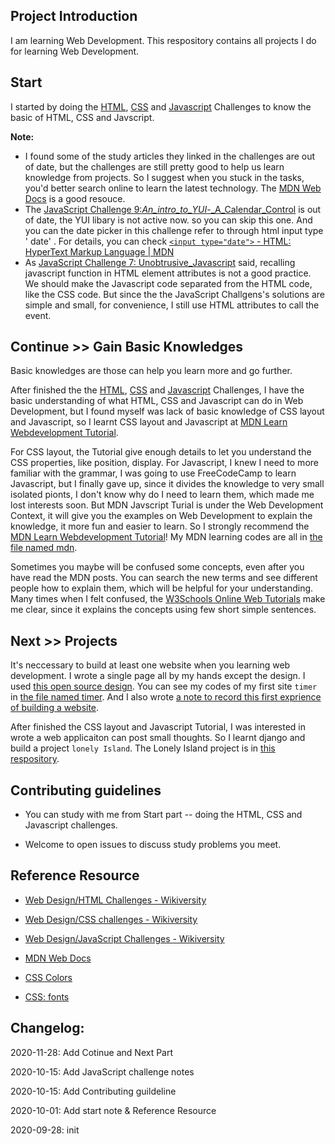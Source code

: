 ## Project Introduction

I am learning Web Development. This respository contains all projects I do for learning Web Development.

## Start

I started by doing the [HTML](https://en.wikiversity.org/wiki/Web_Design/HTML_Challenges), [CSS](https://en.wikiversity.org/wiki/Web_Design/CSS_challenges) and [Javascript](https://en.wikiversity.org/wiki/Web_Design/JavaScript_Challenges) Challenges to know the basic of HTML, CSS and Javscript.

**Note:** 

- I found some of the study articles they linked in the challenges are out of date, but the challenges are still pretty good to help us learn knowledge from projects. So I suggest when you stuck in the tasks, you'd better search online to learn the latest technology. The [MDN Web Docs](https://developer.mozilla.org/en-US/) is a good resouce.
- The [JavaScript Challenge 9:_An_intro_to_YUI_-_A_Calendar_Control](https://en.wikiversity.org/wiki/Web_Design/JavaScript_Challenges#Challenge_9:_An_intro_to_YUI_-_A_Calendar_Control) is out of date, the YUI libary is not active now. so you can skip this one. And you can the date picker in this challenge refer to through html input type ' date' . For details, you can check [`<input type="date">` - HTML: HyperText Markup Language | MDN](https://developer.mozilla.org/en-US/docs/Web/HTML/Element/input/date)
- As [JavaScript Challenge 7: Unobtrusive_Javascript](https://en.wikiversity.org/wiki/Web_Design/JavaScript_Challenges#Challenge_7:_Unobtrusive_Javascript) said, recalling javascript function in HTML element attributes is not a good practice. We should make the Javascript code separated from the HTML code, like the CSS code. But since the the JavaScript Challgens's solutions are simple and small, for convenience, I still use HTML attributes to call the event.

## Continue >> Gain Basic Knowledges

Basic knowledges are those can help you learn more and go further. 

After finished the the [HTML](https://en.wikiversity.org/wiki/Web_Design/HTML_Challenges), [CSS](https://en.wikiversity.org/wiki/Web_Design/CSS_challenges) and [Javascript](https://en.wikiversity.org/wiki/Web_Design/JavaScript_Challenges) Challenges,  I have the basic understanding of what HTML, CSS and Javascript can do in Web Development, but I found myself was lack of basic knowledge of CSS layout and Javascript, so I learnt CSS layout  and Javascript at [MDN Learn Webdevelopment Tutorial](https://developer.mozilla.org/en-US/docs/Learn). 

For CSS layout,  the Tutorial give enough details to let you understand the CSS properties, like position, display. For Javascript, I knew I need to more familiar with the grammar, I was going to use FreeCodeCamp to learn Javascript, but I finally gave up, since it divides the knowledge to very small isolated pionts, I don't know why do I need to learn them, which made me lost interests soon. But MDN Javscript Turial is under the Web Development Context, it will give you the examples on Web Development to explain the knowledge, it more fun and easier to learn. So I strongly recommend the  [MDN Learn Webdevelopment Tutorial](https://developer.mozilla.org/en-US/docs/Learn)! My MDN learning codes are all in [the file named mdn](/mdn).

Sometimes you maybe will be confused some concepts,  even after you have read the MDN posts.  You can search the new terms and see different people how to explain them,  which will be helpful for your understanding. Many times when I felt confused, the [W3Schools Online Web Tutorials](https://www.w3schools.com/) make me clear, since it explains the concepts using few short simple sentences.

## Next >> Projects

It's neccessary to build at least one website when you learning web development. I wrote a single page all by my hands except the design. I used [this open source design](https://themewagon.com/themes/timer-free-responsive-multi-page-personal-bootstrap-template/). You can see my codes of my first site `timer` in [the file named timer](/timer). And I also wrote [a note to record this first exprience of building a website](https://www.cindyli.top/What-I-learned-from-Building-My-First-Website/).

After finished the CSS layout and Javascript Tutorial, I was interested in wrote a web applicaiton can post small thoughts. So I learnt django and build a project `lonely Island`. The Lonely Island project is in [this respository](https://github.com/wkeiss/lonelyisland).


## Contributing guidelines

- You can study with me from Start part -- doing the HTML, CSS and Javascript challenges.

- Welcome to open issues to discuss study problems you meet.

## Reference Resource

- [Web Design/HTML Challenges - Wikiversity](https://en.wikiversity.org/wiki/Web_Design/HTML_Challenges)

- [Web Design/CSS challenges - Wikiversity](https://en.wikiversity.org/wiki/Web_Design/CSS_challenges)

- [Web Design/JavaScript Challenges - Wikiversity](https://en.wikiversity.org/wiki/Web_Design/JavaScript_Challenges)

- [MDN Web Docs](https://developer.mozilla.org/en-US/)

- [CSS Colors](https://www.w3schools.com/cssref/css_colors.asp)

- [CSS: fonts](https://www.w3.org/Style/Examples/007/fonts)

## Changelog:

2020-11-28:  Add Cotinue and Next Part

2020-10-15:  Add JavaScript challenge notes

2020-10-15: Add Contributing guildeline

2020-10-01: Add start note & Reference Resource

2020-09-28: init